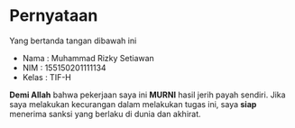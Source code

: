 # Pernyataan

Yang bertanda tangan dibawah ini

* Nama : Muhammad Rizky Setiawan
* NIM : 155150201111134
* Kelas : TIF-H

**Demi Allah**  bahwa pekerjaan saya ini **MURNI** hasil jerih payah sendiri. Jika saya melakukan kecurangan dalam melakukan tugas ini, saya **siap** menerima sanksi yang berlaku di dunia dan akhirat.
